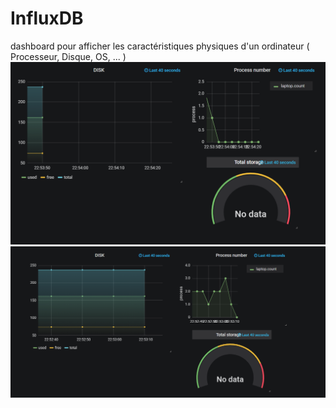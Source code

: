 # InfluxDB
dashboard pour afficher les caractéristiques physiques d'un ordinateur ( Processeur, Disque, OS, ... )
![htr](./doc/influx1.png)
![htr](./doc/influx2.png)